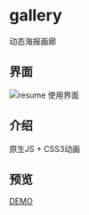 # gallery
动态海报画廊
## 界面
![resume 使用界面](https://github.com/Q-DRAGON/gallery/blob/master/UI-sreenshot/demo.gif)
## 介绍
原生JS + CSS3动画
## 预览
[DEMO](https://q-dragon.github.io/gallery/)
